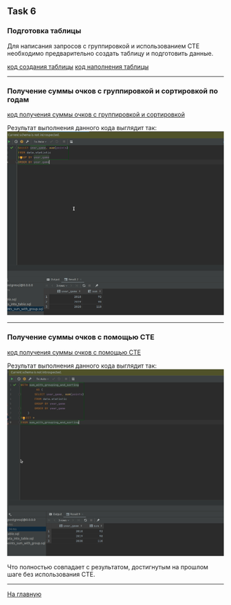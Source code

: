 ## Task 6

### Подготовка таблицы 

Для написания запросов с группировкой и использованием CTE необходимо предварительно создать таблицу и подготовить
данные.

[код создания таблицы](https://github.com/PanovAlexey/database_course/blob/main/docs/tasks/06/create_table.sql)
[код наполнения таблицы](https://github.com/PanovAlexey/database_course/blob/main/docs/tasks/06/insert_data_into_table.sql)


---

### Получение суммы очков с группировкой и сортировкой по годам

[код получения суммы очков с группировкой и сортировкой](https://github.com/PanovAlexey/database_course/blob/main/docs/tasks/06/select_points_sum_with_group.sql)

Результат выполнения данного кода выглядит так:
![img_1.png](06/img_1.png)


---

### Получение суммы очков с помощью CTE

[код получения суммы очков с помощью CTE](https://github.com/PanovAlexey/database_course/blob/main/docs/tasks/06/select_points_by_cte.sql)

Результат выполнения данного кода выглядит так:
![img_2.png](06/img_2.png)

Что полностью совпадает с результатом, достигнутым на прошлом шаге без использования CTE.

---
 

[На главную](https://github.com/PanovAlexey/database_course/blob/main/README.md)